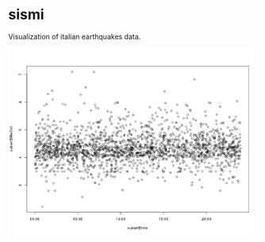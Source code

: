 # sismi
Visualization of italian earthquakes data.

![alt text](MwDef_vs_time-of-day.png "Default Moment Magnitude (MwDef) vs time of day.")

